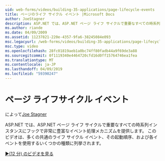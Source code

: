 ```yaml
---
uid: web-forms/videos/building-35-applications/page-lifecycle-events
title: ページのライフ サイクル イベント |Microsoft Docs
author: JoeStagner
description: ASP.NET では、ASP.NET ページ ライフ サイクルで重要なすべての時系列インスタンスにフックで非常に豊富なイベント処理メカニズムを提供します。 このビデオでは、列挙型をされます.
ms.author: riande
ms.date: 04/09/2009
ms.assetid: 11237821-220e-4357-9fa6-38245084e093
msc.legacyurl: /web-forms/videos/building-35-applications/page-lifecycle-events
msc.type: video
ms.openlocfilehash: 28fc01819aeb1a0bc74ff80fadb44a9f69de3a88
ms.sourcegitcommit: 0f1119340e4464720cfd16d0ff15764746ea1fea
ms.translationtype: MT
ms.contentlocale: ja-JP
ms.lasthandoff: 04/09/2019
ms.locfileid: "59390247"
---
```

# <a name="page-lifecycle-events"></a>ページ ライフサイクル イベント

によって[Joe Stagner](https://github.com/JoeStagner)

ASP.NET では、ASP.NET ページ ライフ サイクルで重要なすべての時系列インスタンスにフックで非常に豊富なイベント処理メカニズムを提供します。 このビデオは、多くの共通のライフ サイクル イベント、その起動順序、および各イベントを使用するいくつかの種類に列挙されます。

[&#9654;(12 分) のビデオを見る](https://channel9.msdn.com/Blogs/ASP-NET-Site-Videos/page-lifecycle-events)
